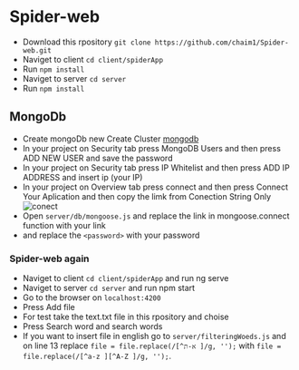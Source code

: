 # Spider-web
* Download this rpository `git clone https://github.com/chaim1/Spider-web.git`
* Naviget to client `cd client/spiderApp`
* Run `npm install`
* Naviget to server `cd server`
* Run `npm install`
## MongoDb
* Create mongoDb new Create Cluster [mongodb](https://www.mongodb.com)
* In your project on Security tab press MongoDB Users and then press ADD NEW USER and save the password
* In your project on Security tab press IP Whitelist and then press ADD IP ADDRESS and insert ip (your IP) 
* In your project on Overview tab press connect and then press Connect Your Aplication and then copy the limk from Conection String Only 
![conect](https://user-images.githubusercontent.com/39926105/54633181-5430c200-4a88-11e9-8efe-66a3be540f2b.jpg)
* Open `server/db/mongoose.js` and replace the link in mongoose.connect function with your link
* and replace the `<password>` with your password 
### Spider-web again
* Naviget to client `cd client/spiderApp` and run ng serve
* Naviget to server `cd server` and run npm start
* Go to the browser on `localhost:4200`
* Press Add file  
* For test take the text.txt file in this rpository and choise 
* Press Search word and search words
* If you want to insert file in english go to `server/filteringWoeds.js` and on line 13 replace `file = file.replace(/[^א-ת ]/g, '');` with `file = file.replace(/[^a-z ][^A-Z ]/g, '');`.





